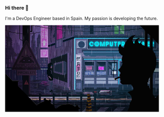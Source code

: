 ### Hi there 👋

I'm a DevOps Engineer based in Spain. My passion is developing the future.

![street](./street.gif)
